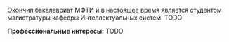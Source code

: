 Окончил бакалавриат МФТИ и в настоящее время является студентом магистратуры кафедры Интеллектуальных систем. TODO

**Профессиональные интересы:** TODO
